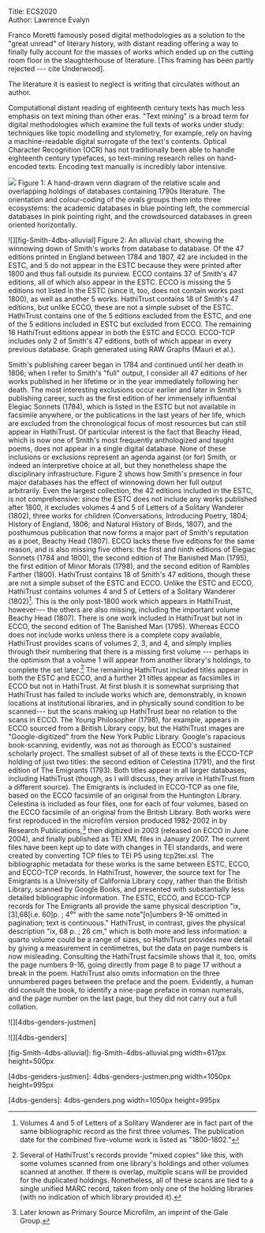 Title: ECS2020  
Author: Lawrence Evalyn

Franco Moretti famously posed digital methodologies as a solution to the "great unread" of literary history, with distant reading offering a way to finally fully account for the masses of works which ended up on the cutting room floor in the slaughterhouse of literature. [This framing has been partly rejected --- cite Underwood]. 

The literature it is easiest to neglect is writing that circulates without an author.

Computational distant reading of eighteenth century texts has much less emphasis on text mining than other eras. "Text mining" is a broad term for digital methodologies which examine the full texts of works under study: techniques like topic modelling and stylometry, for example, rely on having a machine-readable digital surrogate of the text's contents. Optical Character Recognition (OCR) has not traditionally been able to handle eighteenth century typefaces, so text-mining research relies on hand-encoded texts. Encoding text manually is incredibly labor intensive. 

![][fig-databases-venn]
Figure 1: A hand-drawn venn diagram of the relative scale and overlapping holdings of databases containing 1790s literature. The orientation and colour-coding of the ovals groups them into three ecosystems: the academic databases in blue pointing left, the commercial databases in pink pointing right, and the crowdsourced databases in green oriented horizontally.

![][fig-Smith-4dbs-alluvial]
Figure 2: An alluvial chart, showing the winnowing down of Smith's works from database to database. Of the 47 editions printed in England between 1784 and 1807, 42 are included in the ESTC, and 5 do not appear in the ESTC because they were printed after 1800 and thus fall outside its purview. ECCO contains 37 of Smith's 47 editions, all of which also appear in the ESTC. ECCO is missing the 5 editions not listed in the ESTC (since it, too, does not contain works past 1800), as well as another 5 works. HathiTrust contains 18 of Smith's 47 editions, but unlike ECCO, these are not a simple subset of the ESTC. HathiTrust contains one of the 5 editions excluded from the ESTC, and one of the 5 editions included in ESTC but excluded from ECCO. The remaining 16 HathiTrust editions appear in both the ESTC and ECCO. ECCO-TCP includes only 2 of Smith's 47 editions, both of which appear in every previous database. Graph generated using RAW Graphs (Mauri et al.).

Smith's publishing career began in 1784 and continued until her death in 1806; when I refer to Smith's "full" output, I consider all 47 editions of her works published in her lifetime or in the year immediately following her death. The most interesting exclusions occur earlier and later in Smith's publishing career, such as the first edition of her immensely influential Elegiac Sonnets (1784), which is listed in the ESTC but not available in facsimile anywhere, or the publications in the last years of her life, which are excluded from the chronological focus of most resources but can still appear in HathiTrust. Of particular interest is the fact that Beachy Head, which is now one of Smith's most frequently anthologized and taught poems, does not appear in a single digital database. None of these inclusions or exclusions represent an agenda against (or for) Smith, or indeed an interpretive choice at all, but they nonetheless shape the disciplinary infrastructure.
Figure 2 shows how Smith's presence in four major databases has the effect of winnowing down her full output arbitrarily. Even the largest collection, the 42 editions included in the ESTC, is not comprehensive: since the ESTC does not include any works published after 1800, it excludes volumes 4 and 5 of Letters of a Solitary Wanderer (1802), three works for children (Conversations, Introducing Poetry, 1804; History of England, 1806; and Natural History of Birds, 1807), and the posthumous publication that now forms a major part of Smith's reputation as a poet, Beachy Head (1807). ECCO lacks these five editions for the same reason, and is also missing five others: the first and ninth editions of Elegiac Sonnets (1784 and 1800), the second edition of The Banished Man (1795), the first edition of Minor Morals (1798), and the second edition of Rambles Farther (1800).
HathiTrust contains 18 of Smith's 47 editions, though these are not a simple subset of the ESTC and ECCO. Unlike the ESTC and ECCO, HathiTrust contains volumes 4 and 5 of Letters of a Solitary Wanderer (1802)[^cf1]. This is the only post-1800 work which appears in HathiTrust, however--- the others are also missing, including the important volume Beachy Head (1807). There is one work included in HathiTrust but not in ECCO, the second edition of The Banished Man (1795). Whereas ECCO does not include works unless there is a complete copy available, HathiTrust provides scans of volumes 2, 3, and 4, and simply implies through their numbering that there is a missing first volume --- perhaps in the optimism that a volume 1 will appear from another library's holdings, to complete the set later.[^cf2] The remaining HathiTrust included titles appear in both the ESTC and ECCO, and a further 21 titles appear as facsimiles in ECCO but not in HathiTrust. At first blush it is somewhat surprising that HathiTrust has failed to include works which are, demonstrably, in known locations at institutional libraries, and in physically sound condition to be scanned--- but the scans making up HathiTrust bear no relation to the scans in ECCO. The Young Philosopher (1798), for example, appears in ECCO sourced from a British Library copy, but the HathiTrust images are "Google-digitized" from the New York Public Library. Google's rapacious book-scanning, evidently, was not as thorough as ECCO's sustained scholarly project.
The smallest subset of all of these texts is the ECCO-TCP holding of just two titles: the second edition of Celestina (1791), and the first edition of The Emigrants (1793). Both titles appear in all larger databases, including HathiTrust (though, as I will discuss, they arrive in HathiTrust from a different source). The Emigrants is included in ECCO-TCP as one file, based on the ECCO facsimile of an original from the Huntington Library. Celestina is included as four files, one for each of four volumes, based on the ECCO facsimile of an original from the British Library. Both works were first reproduced in the microfilm version produced 1982-2002 in by Research Publications,[^cf3] then digitized in 2003 (released on ECCO in June 2004), and finally published as TEI XML files in January 2007. The current files have been kept up to date with changes in TEI standards, and were created by converting TCP files to TEI P5 using tcp2tei.xsl. The bibliographic metadata for these works is the same between ESTC, ECCO, and ECCO-TCP records. In HathiTrust, however, the source text for The Emigrants is a University of California Library copy, rather than the British Library, scanned by Google Books, and presented with substantially less detailed bibliographic information. The ESTC, ECCO, and ECCO-TCP records for The Emigrants all provide the same physical description "ix,[3],68[i.e. 60]p. ; 4⁰" with the same note"[n]umbers 9-16 omitted in pagination; text is continuous." HathiTrust, in contrast, gives the physical description "ix, 68 p. ; 26 cm," which is both more and less information: a quarto volume could be a range of sizes, so HathiTrust provides new detail by giving a measurement in centimetres, but the data on page numbers is now misleading. Consulting the HathiTrust facsimile shows that it, too, omits the page numbers 9-16, going directly from page 8 to page 17 without a break in the poem. HathiTrust also omits information on the three unnumbered pages between the preface and the poem. Evidently, a human did consult the book, to identify a nine-page preface in roman numerals, and the page number on the last page, but they did not carry out a full collation.

![][4dbs-genders-justmen]

![][4dbs-genders]

[fig-databases-venn]: fig-databases-venn.png

[fig-Smith-4dbs-alluvial]: fig-Smith-4dbs-alluvial.png width=617px height=500px

[4dbs-genders-justmen]: 4dbs-genders-justmen.png width=1050px height=995px

[4dbs-genders]: 4dbs-genders.png width=1050px height=995px

[^cf1]: Volumes 4 and 5 of Letters of a Solitary Wanderer are in fact part of the same bibliographic record as the first three volumes. The publication date for the combined five-volume work is listed as "1800-1802."

[^cf2]: Several of HathiTrust's records provide "mixed copies" like this, with some volumes scanned from one library's holdings and other volumes scanned at another. If there is overlap, multiple scans will be provided for the duplicated holdings. Nonetheless, all of these scans are tied to a single unified MARC record, taken from only one of the holding libraries (with no indication of which library provided it).

[^cf3]: Later known as Primary Source Microfilm, an imprint of the Gale Group.